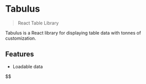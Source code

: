 # Tabulus

> React Table Library

Tabulus is a React library for displaying table data with tonnes of customization.

## Features

- Loadable data


$$
